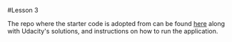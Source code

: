 #Lesson 3

The repo where the starter code is adopted from can be found [here](https://github.com/udacity/APIs/tree/master/Lesson_3) along with Udacity's solutions, and instructions on how to run the application.